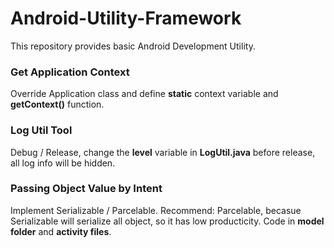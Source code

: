 # Android-Utility-Framework
This repository provides basic Android Development Utility.

### Get Application Context

Override Application class and define **static** context variable and **getContext()** function.

### Log Util Tool

Debug / Release, change the **level** variable in **LogUtil.java** before release, all log info will be hidden.

### Passing Object Value by Intent

Implement Serializable / Parcelable. Recommend: Parcelable, becasue Serializable will serialize all object, so it has low producticity. Code in **model folder** and **activity files**.
